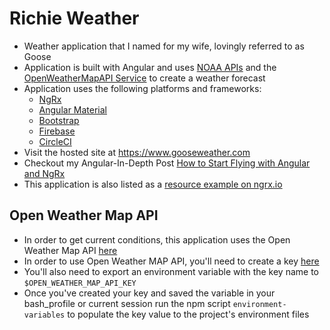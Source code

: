 # Richie Weather
- Weather application that I named for my wife, lovingly referred to as Goose
- Application is built with Angular and uses [NOAA APIs](https://www.weather.gov/documentation/services-web-api) and the [OpenWeatherMapAPI Service](https://openweathermap.org/api) to create a weather forecast
- Application uses the following platforms and frameworks:
    - [NgRx](https://ngrx.io/) 
    - [Angular Material](https://material.angular.io/)
    - [Bootstrap](https://getbootstrap.com/)
    - [Firebase](https://firebase.google.com/)
    - [CircleCI](https://circleci.com/)
- Visit the hosted site at https://www.gooseweather.com
- Checkout my Angular-In-Depth Post [How to Start Flying with Angular and NgRx](https://blog.angularindepth.com/how-to-start-flying-with-angular-and-ngrx-b18e84d444aa)
- This application is also listed as a [resource example on ngrx.io](https://ngrx.io/resources)

## Open Weather Map API
- In order to get current conditions, this application uses the Open Weather Map API [here](https://openweathermap.org/api)
- In order to use Open Weather MAP API, you'll need to create a key [here](https://openweathermap.org/appid)
- You'll also need to export an environment variable with the key name to `$OPEN_WEATHER_MAP_API_KEY`
- Once you've created your key and saved the variable in your bash_profile or current session run the npm script `environment-variables` to populate the key value to the project's environment files
